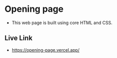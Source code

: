 ﻿# Opening page

- This web page is built using core HTML and CSS.

## Live Link
- https://opening-page.vercel.app/
